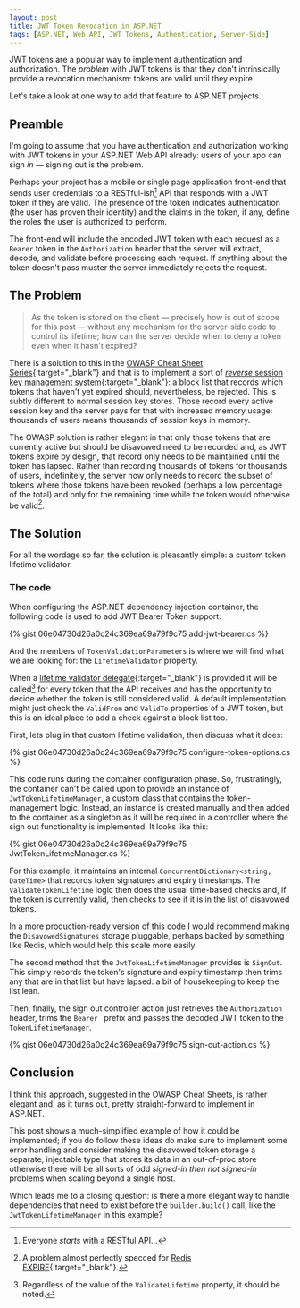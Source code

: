 ```yaml
---
layout: post
title: JWT Token Revocation in ASP.NET
tags: [ASP.NET, Web API, JWT Tokens, Authentication, Server-Side]
---
```

JWT tokens are a popular way to implement authentication and authorization. The _problem_ with JWT tokens is that they don't intrinsically provide a revocation mechanism: tokens are valid until they expire.

Let's take a look at one way to add that feature to ASP.NET projects.

<!--more-->

## Preamble

I'm going to assume that you have authentication and authorization working with JWT tokens in your ASP.NET Web API already: users of your app can sign _in_ &mdash; signing out is the problem.

Perhaps your project has a mobile or single page application front-end that sends user credentials to a RESTful-ish[^1] API that responds with a JWT token if they are valid. The presence of the token indicates authentication (the user has proven their identity) and the claims in the token, if any, define the roles the user is authorized to perform.

[^1]: Everyone _starts_ with a RESTful API...

The front-end will include the encoded JWT token with each request as a `Bearer` token in the `Authorization` header that the server will extract, decode, and validate before processing each request. If anything about the token doesn't pass muster the server immediately rejects the request.

## The Problem

> As the token is stored on the client &mdash; precisely how is out of scope for this post &mdash; without any mechanism for the server-side code to control its lifetime; how can the server decide when to deny a token even when it hasn't expired?

There is a solution to this in the [OWASP Cheat Sheet Series](https://github.com/OWASP/CheatSheetSeries){:target="_blank"} and that is to implement a sort of [_reverse_ session key management system](https://github.com/OWASP/CheatSheetSeries/blob/master/cheatsheets/JSON_Web_Token_for_Java_Cheat_Sheet.md#no-built-in-token-revocation-by-the-user){:target="_blank"}: a block list that records which tokens that haven't yet expired should, nevertheless, be rejected. This is subtly different to normal session key stores. Those record every active session key and the server pays for that with increased memory usage: thousands of users means thousands of session keys in memory.

The OWASP solution is rather elegant in that only those tokens that are currently active but should be disavowed need to be recorded and, as JWT tokens expire by design, that record only needs to be maintained until the token has lapsed. Rather than recording thousands of tokens for thousands of users, indefinitely, the server now only needs to record the subset of tokens where those tokens have been revoked (perhaps a low percentage of the total) and only for the remaining time while the token would otherwise be valid[^2].

[^2]: A problem almost perfectly specced for [Redis EXPIRE](https://redis.io/commands/expire/){:target="_blank"}.

## The Solution

For all the wordage so far, the solution is pleasantly simple: a custom token lifetime validator.

### The code

When configuring the ASP.NET dependency injection container, the following code is used to add JWT Bearer Token support:

{% gist 06e04730d26a0c24c369ea69a79f9c75 add-jwt-bearer.cs %}

And the members of `TokenValidationParameters` is where we will find what we are looking for: the `LifetimeValidator` property.

When a [lifetime validator delegate](https://docs.microsoft.com/en-us/dotnet/api/Microsoft.IdentityModel.Tokens.LifetimeValidator?view=azure-dotnet&viewFallbackFrom=netstandard-2.0){:target="_blank"} is provided it will be called[^3] for every token that the API receives and has the opportunity to decide whether the token is still considered valid. A default implementation might just check the `ValidFrom` and `ValidTo` properties of a JWT token, but this is an ideal place to add a check against a block list too.

[^3]: Regardless of the value of the `ValidateLifetime` property, it should be noted.

First, lets plug in that custom lifetime validation, then discuss what it does:

{% gist 06e04730d26a0c24c369ea69a79f9c75 configure-token-options.cs %}

This code runs during the container configuration phase. So, frustratingly, the container can't be called upon to provide an instance of `JwtTokenLifetimeManager`, a custom class that contains the token-management logic. Instead, an instance is created manually and then added to the container as a singleton as it will be required in a controller where the sign out functionality is implemented. It looks like this:

{% gist 06e04730d26a0c24c369ea69a79f9c75 JwtTokenLifetimeManager.cs %}

For this example, it maintains an internal `ConcurrentDictionary<string, DateTime>` that records token signatures and expiry timestamps. The `ValidateTokenLifetime` logic then does the usual time-based checks and, if the token is currently valid, then checks to see if it is in the list of disavowed tokens.

In a more production-ready version of this code I would recommend making the `DisavowedSignatures` storage pluggable, perhaps backed by something like Redis, which would help this scale more easily.

The second method that the `JwtTokenLifetimeManager` provides is `SignOut`. This simply records the token's signature and expiry timestamp then trims any that are in that list but have lapsed: a bit of housekeeping to keep the list lean.

Then, finally, the sign out controller action just retrieves the `Authorization` header, trims the `Bearer ` prefix and passes the decoded JWT token to the `TokenLifetimeManager`.

{% gist 06e04730d26a0c24c369ea69a79f9c75 sign-out-action.cs %}

## Conclusion

I think this approach, suggested in the OWASP Cheat Sheets, is rather elegant and, as it turns out, pretty straight-forward to implement in ASP.NET.

This post shows a much-simplified example of how it could be implemented; if you do follow these ideas do make sure to implement some error handling and consider making the disavowed token storage a separate, injectable type that stores its data in an out-of-proc store otherwise there will be all sorts of odd _signed-in then not signed-in_ problems when scaling beyond a single host.

Which leads me to a closing question: is there a more elegant way to handle dependencies that need to exist before the `builder.build()` call, like the `JwtTokenLifetimeManager` in this example?